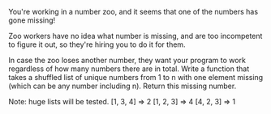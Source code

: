 You're working in a number zoo, and it seems that one of the numbers has gone missing!

Zoo workers have no idea what number is missing, and are too incompetent to figure it out, so they're hiring you to do it for them.

In case the zoo loses another number, they want your program to work regardless of how many numbers there are in total.
Write a function that takes a shuffled list of unique numbers from 1 to n with one element missing (which can be any number including n). Return this missing number.

Note: huge lists will be tested.
[1, 3, 4]  =>  2
[1, 2, 3]  =>  4
[4, 2, 3]  =>  1
